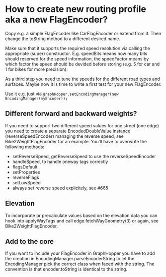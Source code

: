 # How to create new routing profile aka a new FlagEncoder?

Copy e.g. a simple FlagEncoder like CarFlagEncoder or extend from it. Then change the toString method to a 
different desired name.

Make sure that it supports the required speed resolution via calling the appropriate (super) constructor. 
E.g. speedBits means how many bits should reserved for the speed information, 
the speedFactor means by which factor the speed should be devided before storing 
(e.g. 5 for car and 1 for bikes for more precision).

As a third step you need to tune the speeds for the different road types and surfaces. Maybe
now it is time to write a first test for your new FlagEncoder.

Use it e.g. just via `graphHopper.setEncodingManager(new EncodingManager(myEncoder));`

## Different forward and backward weights?

If you need to support two different speed values for one street (one edge) you need to create
a separate EncodedDoubleValue instance (reverseSpeedEncoder) managing the reverse speed, 
see Bike2WeightFlagEncoder for an example. You'll have to overwrite the following methods:

 * setReverseSpeed, getReverseSpeed to use the reverseSpeedEncoder
 * handleSpeed, to handle oneway tags correctly
 * flagsDefault 
 * setProperties
 * reverseFlags
 * setLowSpeed
 * always set reverse speed explicitely, see #665

## Elevation

To incorporate or precalculate values based on the elevation data you can hook into applyWayTags
and call edge.fetchWayGeometry(3) or again, see Bike2WeightFlagEncoder.

## Add to the core

If you want to include your FlagEncoder in GraphHopper you have to add the creation in
EncodingManager.parseEncoderString to let the EncodingManager pick the correct class when faced
with the string. The convention is that encoder.toString is identical to the string.
